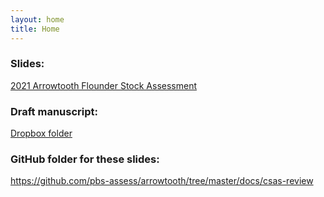 ```yaml
---
layout: home
title: Home
---
```


### Slides:

[2021 Arrowtooth Flounder Stock Assessment](https://pbs-assess.github.io/arrowtooth/csas-review/assessment-main.html)


### Draft manuscript:

[Dropbox folder](https://www.dropbox.com/s/h8jtykjyt4lyvxe/RPR_ArrowtoothSA_%2819-20Oct2022%29_Working_Paper_FOR_DISTRIBUTION_27Sep2022.pdf?dl=0)

### GitHub folder for these slides:

<https://github.com/pbs-assess/arrowtooth/tree/master/docs/csas-review>
